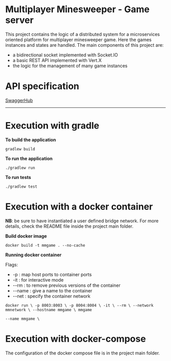 # Multiplayer Minesweeper - Game server

This project contains the logic of a distributed system for a microservices oriented platform for multiplayer minesweeper game.
Here the games instances and states are handled. 
The main components of this project are:
- a bidirectional socket implemented with Socket.IO
- a basic REST API implemented with Vert.X
- the logic for the management of many game instances

# API specification

[SwaggerHub](https://app.swaggerhub.com/apis/fmuratori/multiplayer-minesweeper-game-service/1.0.0)

---

# Execution with gradle

**To build the application**

`
gradlew build
`

**To run the application**

`
./gradlew run
`

**To run tests**

`
./gradlew test
`

# Execution with a docker container

**NB**: be sure to have instantiated a user defined bridge network. For more details, check the README file inside 
the project main folder.

**Build docker image**

`
docker build -t mmgame . --no-cache
`

**Running docker container**

Flags:
- -p      : map host ports to container ports
- -it     : for interactive mode
- --rm    : to remove previous versions of the container
- --name  : give a name to the container 
- --net   : specify the container network

`
docker run \
    -p 8003:8003 \
    -p 8004:8004 \
    -it \
    --rm \
    --network mmnetwork \
    --hostname mmgame \
    mmgame
`

    --name mmgame \
# Execution with docker-compose

The configuration of the docker compose file is in the project main folder.